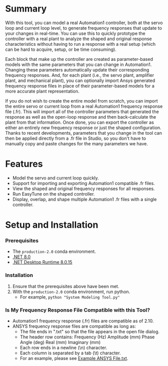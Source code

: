 # Summary
With this tool, you can model a real Automation1 controller, both at the servo loop and current loop level, to generate frequency responses that update to your changes in real-time. You can use this to quickly prototype the controller with a real plant to analyze the shaped and original response characteristics without having to run a response with a real setup (which can be hard to acquire, setup, or be time consuming).

Each block that make up the controller are created as parameter-based models with the same parameters that you can change in Automation1. Changing these parameters automatically update their corresponding frequency responses. And, for each plant (i.e., the servo plant, amplifier plant, and mechanical plant), you can optionally import Ansys generated frequency response files in place of their parameter-based models for a more accurate plant representation.

If you do not wish to create the entire model from scratch, you can import the entire servo or current loop from a real Automation1 frequency response file (.fr). This will import all of the controller parameters that generated the response as well as the open-loop response and then back-calculate the plant from that information. Once done, you can export the controller as either an entirely new frequency response or just the shaped configuration. Thanks to recent developments, parameters that you change in the tool can then be applied directly from a .fr file in Studio, so you don't have to manually copy and paste changes for the many parameters we have.

# Features
* Model the servo and current loop quickly.
* Support for importing and exporting Automation1 compatible .fr files.
* View the shaped and original frequency responses for all responses.
* Run EasyTune on the shaped controller.
* Display, overlap, and shape multiple Automation1 .fr files with a single controller.

# Setup and Installation
### Prerequisites
* The `production-2.0` conda environment.
* [.NET 8.0](https://dotnet.microsoft.com/en-us/download/dotnet/8.0)
* [.NET Desktop Runtime 8.0.15](https://dotnet.microsoft.com/en-us/download/dotnet/8.0)

### Installation
1. Ensure that the prerequisites above have been met.
2. With the `production-2.0` conda environment, run python.
   * For example, `python "System Modeling Tool.py"`

### Is My Frequency Response File Compatible with this Tool?
* Automation1 frequency response (.fr) files are compatible as of 2.10.
* ANSYS frequency response files are compatible as long as:
  * The file ends in ".txt" so that the file appears in the open file dialog.
  * The header row contains: Frequency (Hz)	Amplitude (mm)	Phase Angle (deg)	Real (mm)	Imaginary (mm)
  * Each row ends in a newline (\n) character.
  * Each column is separated by a tab (\t) character.
  * For an example, please see [Example ANSYS File.txt](/Example%20ANSYS%20File.txt).